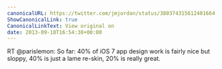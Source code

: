 ```yaml
---
canonicalURL: https://twitter.com/jmjordan/status/380374315612401664
ShowCanonicalLink: true
CanonicalLinkText: View original on
date: 2013-09-18T16:54:38+00:00
---
```

RT @parislemon: So far: 40% of iOS 7 app design work is fairly nice but sloppy, 40% is just a lame re-skin, 20% is really great.